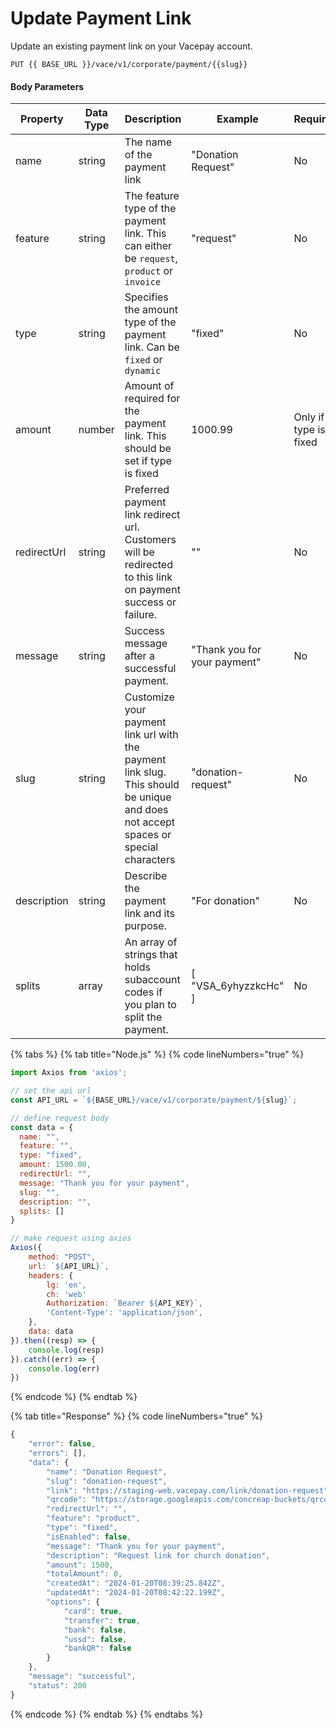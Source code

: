 # Update Payment Link

Update an existing payment link on your Vacepay account.

```
PUT {{ BASE_URL }}/vace/v1/corporate/payment/{{slug}}
```

#### Body Parameters

<table><thead><tr><th width="135">Property</th><th width="114">Data Type</th><th width="283">Description</th><th width="210">Example</th><th width="167">Required</th></tr></thead><tbody><tr><td>name</td><td>string</td><td>The name of the payment link</td><td>"Donation Request"</td><td>No</td></tr><tr><td>feature</td><td>string</td><td>The feature type of the payment link. This can either be <code>request</code>, <code>product</code> or <code>invoice</code></td><td>"request"</td><td>No</td></tr><tr><td>type</td><td>string</td><td>Specifies the amount type of the payment link. Can be <code>fixed</code> or <code>dynamic</code></td><td>"fixed"</td><td>No</td></tr><tr><td>amount</td><td>number</td><td>Amount of required for the payment link. This should be set if type is fixed</td><td>1000.99</td><td>Only if type is fixed</td></tr><tr><td>redirectUrl</td><td>string</td><td>Preferred payment link redirect url. Customers will be redirected to this link on payment success or failure.</td><td>""</td><td>No</td></tr><tr><td>message</td><td>string</td><td>Success message after a successful payment.</td><td>"Thank you for your payment"</td><td>No</td></tr><tr><td>slug</td><td>string</td><td>Customize your payment link url with the payment link slug. This should be unique and does not accept spaces or special characters</td><td>"donation-request"</td><td>No</td></tr><tr><td>description</td><td>string</td><td>Describe the payment link and its purpose.</td><td>"For donation"</td><td>No</td></tr><tr><td>splits</td><td>array</td><td>An array of strings that holds subaccount codes if you plan to split the payment.</td><td>[ "VSA_6yhyzzkcHc" ]</td><td>No</td></tr></tbody></table>

{% tabs %}
{% tab title="Node.js" %}
{% code lineNumbers="true" %}
```javascript
import Axios from 'axios';

// set the api url
const API_URL = `${BASE_URL}/vace/v1/corporate/payment/${slug}`;

// define request body
const data = {
  name: "",
  feature: "",
  type: "fixed",
  amount: 1500.00,
  redirectUrl: "",
  message: "Thank you for your payment",
  slug: "",
  description: "",
  splits: []
}

// make request using axios
Axios({
    method: "POST",
    url: `${API_URL}`,
    headers: {
        lg: 'en',
        ch: 'web'
        Authorization: `Bearer ${API_KEY}`,
        'Content-Type': 'application/json',
    },
    data: data
}).then((resp) => {
    console.log(resp)
}).catch((err) => {
    console.log(err)
})
```
{% endcode %}
{% endtab %}

{% tab title="Response" %}
{% code lineNumbers="true" %}
```javascript
{
    "error": false,
    "errors": [],
    "data": {
        "name": "Donation Request",
        "slug": "donation-request",
        "link": "https://staging-web.vacepay.com/link/donation-request",
        "qrcode": "https://storage.googleapis.com/concreap-buckets/qrcode-fb85107d",
        "redirectUrl": "",
        "feature": "product",
        "type": "fixed",
        "isEnabled": false,
        "message": "Thank you for your payment",
        "description": "Request link for church donation",
        "amount": 1500,
        "totalAmount": 0,
        "createdAt": "2024-01-20T08:39:25.842Z",
        "updatedAt": "2024-01-20T08:42:22.199Z",
        "options": {
            "card": true,
            "transfer": true,
            "bank": false,
            "ussd": false,
            "bankQR": false
        }
    },
    "message": "successful",
    "status": 200
}
```
{% endcode %}
{% endtab %}
{% endtabs %}
